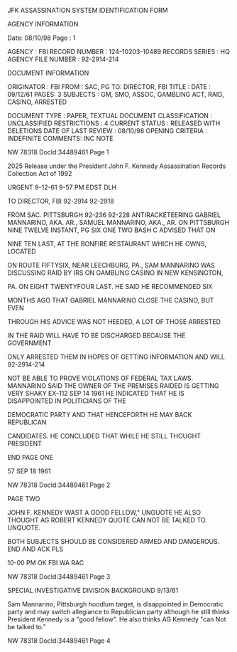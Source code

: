JFK ASSASSINATION SYSTEM
IDENTIFICATION FORM

AGENCY INFORMATION

Date: 08/10/98
Page : 1

AGENCY : FBI
RECORD NUMBER : 124-10203-10489
RECORDS SERIES : HQ
AGENCY FILE NUMBER : 92-2914-214

DOCUMENT INFORMATION

ORIGINATOR : FBI
FROM : SAC, PG
TO: DIRECTOR, FBI
TITLE :
DATE : 09/12/61
PAGES: 3
SUBJECTS : GM, SMO, ASSOC, GAMBLING ACT, RAID, CASINO, ARRESTED

DOCUMENT TYPE : PAPER, TEXTUAL DOCUMENT
CLASSIFICATION : UNCLASSIFIED
RESTRICTIONS : 4
CURRENT STATUS : RELEASED WITH DELETIONS
DATE OF LAST REVIEW : 08/10/98
OPENING CRITERIA : INDEFINITE
COMMENTS: INC NOTE

NW 78318
Docld:34489461 Page 1

2025 Release under the President John F. Kennedy Assassination
Records Collection Act of 1992

URGENT 9-12-61 9-57 PM EDST DLH

TO DIRECTOR, FBI 92-2914 92-2918

FROM SAC. PITTSBURGH 92-236 92-228
ANTIRACKETEERING
GABRIEL MANNARINO, AKA. AR., SAMUEL MANNARINO, AKA., AR. ON
PITTSBURGH
NINE TWELVE INSTANT, PG SIX ONE TWO BASH C ADVISED THAT ON

NINE TEN LAST, AT THE BONFIRE RESTAURANT WHICH HE OWNS, LOCATED

ON ROUTE FIFTYSIX, NEAR LEECHBURG, PA., SAM MANNARINO WAS
DISCUSSING RAID BY IRS ON GAMBLING CASINO IN NEW KENSINGTON,

PA. ON EIGHT TWENTYFOUR LAST. HE SAID HE RECOMMENDED SIX

MONTHS AGO THAT GABRIEL MANNARINO CLOSE THE CASINO, BUT EVEN

THROUGH HIS ADVICE WAS NOT HEEDED, A LOT OF THOSE ARRESTED

IN THE RAID WILL HAVE TO BE DISCHARGED BECAUSE THE GOVERNMENT

ONLY ARRESTED THEM IN HOPES OF GETTING INFORMATION AND WILL 92-2914-214

NOT BE ABLE TO PROVE VIOLATIONS OF FEDERAL TAX LAWS. MANNARINO
SAID THE OWNER OF THE PREMISES RAIDED IS GETTING VERY SHAKY
EX-112
SEP 14 1961
HE INDICATED THAT HE IS DISAPPOINTED IN POLITICIANS OF THE

DEMOCRATIC PARTY AND THAT HENCEFORTH HE MAY BACK REPUBLICAN

CANDIDATES. HE CONCLUDED THAT WHILE HE STILL THOUGHT PRESIDENT

END PAGE ONE

57 SEP 18 1961

NW 78318
Docld:34489461 Page 2

PAGE TWO

JOHN F. KENNEDY WAST A GOOD FELLOW," UNGUOTE HE ALSO
THOUGHT AG ROBERT KENNEDY QUOTE CAN NOT BE TALKED TO. UNQUOTE.

BOTH SUBJECTS SHOULD BE CONSIDERED ARMED AND DANGEROUS.
END AND ACK PLS

10-00 PM OK FBI WA RAC

NW 78318
Docld:34489461 Page 3

SPECIAL INVESTIGATIVE DIVISION
BACKGROUND
9/13/61

Sam Mannarino, Pittsburgh hoodlum
target, is disappointed in Democratic
party and may switch allegiance to
Republician party although he still
thinks President Kennedy is a "good
fellow". He also thinks AG Kennedy
"can Not be talked to."

NW 78318
Docld:34489461 Page 4
